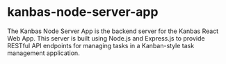 # kanbas-node-server-app
The Kanbas Node Server App is the backend server for the Kanbas React Web App. This server is built using Node.js and Express.js to provide RESTful API endpoints for managing tasks in a Kanban-style task management application. 
